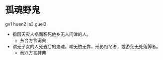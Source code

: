# 孤魂野鬼
gv1 huen2 ia3 guei3
+ 指因天灾人祸而客死他乡无人问津的人。
  * 东台方言词典
+ 谓无子女的人死去后的鬼魂。喻无依无靠，形影相吊者，或游荡无处落脚者。
  * 泰兴方言辞典
